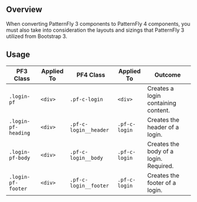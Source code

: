 ## Overview

When converting PatternFly 3 components to PatternFly 4 components, you must also take into consideration the layouts and sizings that PatternFly 3 utilized from Bootstrap 3.

## Usage

| PF3 Class | Applied To | PF4 Class | Applied To | Outcome |
| -- | -- | -- | -- | -- |
| `.login-pf` | `<div>` | `.pf-c-login` | `<div>` | Creates a login containing content. |
| `.login-pf-heading` | `<div>` | `.pf-c-login__header` | `.pf-c-login` | Creates the header of a login. |    
| `.login-pf-body` | `<div>` | `.pf-c-login__body` | `.pf-c-login` | Creates the body of a login. Required. | 
| `.login-pf-footer` | `<div>` | `.pf-c-login__footer` | `.pf-c-login` | Creates the footer of a login. | 